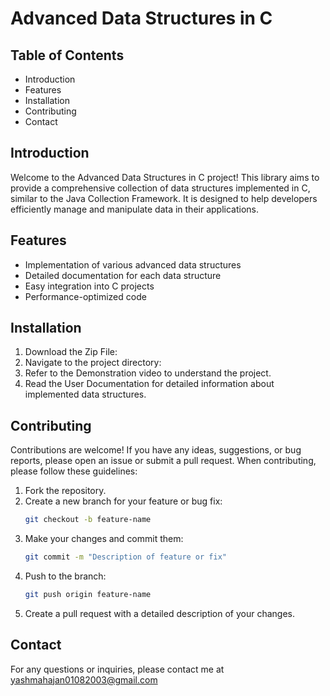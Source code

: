 # Advanced Data Structures in C

## Table of Contents

- Introduction
- Features
- Installation
- Contributing
- Contact

## Introduction

Welcome to the Advanced Data Structures in C project! This library aims to provide a comprehensive collection of data structures implemented in C, similar to the Java Collection Framework. It is designed to help developers efficiently manage and manipulate data in their applications.

## Features

- Implementation of various advanced data structures
- Detailed documentation for each data structure
- Easy integration into C projects
- Performance-optimized code

## Installation

1. Download the Zip File:
2. Navigate to the project directory:
3. Refer to the Demonstration video to understand the project.
4. Read the User Documentation for detailed information about implemented data structures.

## Contributing

Contributions are welcome! If you have any ideas, suggestions, or bug reports, please open an issue or submit a pull request. When contributing, please follow these guidelines:

1. Fork the repository.
2. Create a new branch for your feature or bug fix:
    ```bash
    git checkout -b feature-name
    ```
3. Make your changes and commit them:
    ```bash
    git commit -m "Description of feature or fix"
    ```
4. Push to the branch:
    ```bash
    git push origin feature-name
    ```
5. Create a pull request with a detailed description of your changes.

## Contact

For any questions or inquiries, please contact me at yashmahajan01082003@gmail.com

